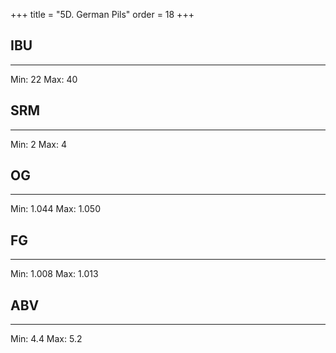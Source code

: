 +++
title = "5D. German Pils"
order = 18
+++
## IBU
******
Min: 22
Max: 40
## SRM
******
Min: 2
Max: 4
## OG
******
Min: 1.044
Max: 1.050
## FG
******
Min: 1.008
Max: 1.013
## ABV
******
Min: 4.4
Max: 5.2
